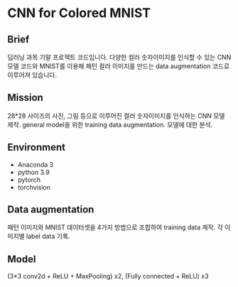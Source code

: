 # CNN for Colored MNIST

## Brief 
딥러닝 과목 기말 프로젝트 코드입니다. 다양한 컬러 숫자이미지를 인식할 수 있는 CNN모델 코드와 MNIST를 이용해 패턴 컬러 이미지를 만드는 data augmentation 코드로 이루어져 있습니다. 

## Mission
28*28 사이즈의 사진, 그림 등으로 이루어진 컬러 숫자이미지를 인식하는 CNN 모델 제작. general model을 위한 training data augmentation. 모델에 대한 분석.

## Environment
- Anaconda 3
- python 3.9
- pytorch
- torchvision

## Data augmentation
패턴 이미지와 MNIST 데이터셋을 4가지 방법으로 조합하여 training data 제작. 각 이미지별 label data 기록.

## Model
(3*3 conv2d + ReLU + MaxPooling) x2, (Fully connected + ReLU) x3
